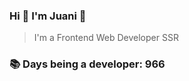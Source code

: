 ### Hi 👋 I&#39;m Juani 🦁

> I&#39;m a Frontend Web Developer SSR

### 📚 Days being a developer: 966
